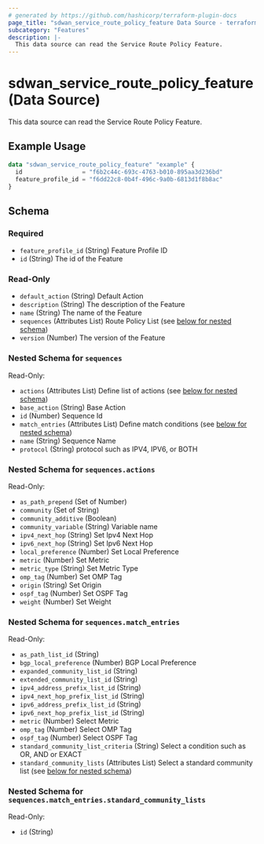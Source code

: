 ```yaml
---
# generated by https://github.com/hashicorp/terraform-plugin-docs
page_title: "sdwan_service_route_policy_feature Data Source - terraform-provider-sdwan"
subcategory: "Features"
description: |-
  This data source can read the Service Route Policy Feature.
---
```


# sdwan_service_route_policy_feature (Data Source)

This data source can read the Service Route Policy Feature.

## Example Usage

```terraform
data "sdwan_service_route_policy_feature" "example" {
  id                 = "f6b2c44c-693c-4763-b010-895aa3d236bd"
  feature_profile_id = "f6dd22c8-0b4f-496c-9a0b-6813d1f8b8ac"
}
```

<!-- schema generated by tfplugindocs -->
## Schema

### Required

- `feature_profile_id` (String) Feature Profile ID
- `id` (String) The id of the Feature

### Read-Only

- `default_action` (String) Default Action
- `description` (String) The description of the Feature
- `name` (String) The name of the Feature
- `sequences` (Attributes List) Route Policy List (see [below for nested schema](#nestedatt--sequences))
- `version` (Number) The version of the Feature

<a id="nestedatt--sequences"></a>
### Nested Schema for `sequences`

Read-Only:

- `actions` (Attributes List) Define list of actions (see [below for nested schema](#nestedatt--sequences--actions))
- `base_action` (String) Base Action
- `id` (Number) Sequence Id
- `match_entries` (Attributes List) Define match conditions (see [below for nested schema](#nestedatt--sequences--match_entries))
- `name` (String) Sequence Name
- `protocol` (String) protocol such as IPV4, IPV6, or BOTH

<a id="nestedatt--sequences--actions"></a>
### Nested Schema for `sequences.actions`

Read-Only:

- `as_path_prepend` (Set of Number)
- `community` (Set of String)
- `community_additive` (Boolean)
- `community_variable` (String) Variable name
- `ipv4_next_hop` (String) Set Ipv4 Next Hop
- `ipv6_next_hop` (String) Set Ipv6 Next Hop
- `local_preference` (Number) Set Local Preference
- `metric` (Number) Set Metric
- `metric_type` (String) Set Metric Type
- `omp_tag` (Number) Set OMP Tag
- `origin` (String) Set Origin
- `ospf_tag` (Number) Set OSPF Tag
- `weight` (Number) Set Weight


<a id="nestedatt--sequences--match_entries"></a>
### Nested Schema for `sequences.match_entries`

Read-Only:

- `as_path_list_id` (String)
- `bgp_local_preference` (Number) BGP Local Preference
- `expanded_community_list_id` (String)
- `extended_community_list_id` (String)
- `ipv4_address_prefix_list_id` (String)
- `ipv4_next_hop_prefix_list_id` (String)
- `ipv6_address_prefix_list_id` (String)
- `ipv6_next_hop_prefix_list_id` (String)
- `metric` (Number) Select Metric
- `omp_tag` (Number) Select OMP Tag
- `ospf_tag` (Number) Select OSPF Tag
- `standard_community_list_criteria` (String) Select a condition such as OR, AND or EXACT
- `standard_community_lists` (Attributes List) Select a standard community list (see [below for nested schema](#nestedatt--sequences--match_entries--standard_community_lists))

<a id="nestedatt--sequences--match_entries--standard_community_lists"></a>
### Nested Schema for `sequences.match_entries.standard_community_lists`

Read-Only:

- `id` (String)
